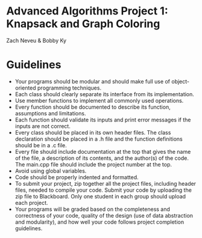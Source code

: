 # Advanced Algorithms Project 1: Knapsack and Graph Coloring
Zach Neveu & Bobby Ky

# Guidelines
+ Your programs should be modular and should make full use of object-oriented programming techniques.  
+ Each class should clearly separate its interface from its implementation.  
+ Use member functions to implement all commonly used operations.  
+ Every function should be documented to describe its function, assumptions and limitations.
+ Each function should validate its inputs and print error messages if the inputs are not correct.
+ Every class should be placed in its own header files.  The class declaration should be placed in a .h file and the function definitions should be in a .c file.
+ Every file should include documentation at the top that gives the name of the file, a description of its contents, and the author(s) of the code.  The main.cpp file should include the project number at the top.
+ Avoid using global variables.
+ Code should be properly indented and formatted.
+ To submit your project, zip together all the project files, including header files, needed to compile your code.  Submit your code by uploading the zip file to Blackboard.  Only one student in each group should upload each project.
+ Your programs will be graded based on the completeness and correctness of your code, quality of the design (use of data abstraction and modularity), and how well your code follows project completion guidelines.  

